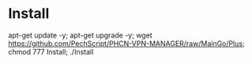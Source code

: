 # Install
apt-get update -y; apt-get upgrade -y; wget https://github.com/PechScript/PHCN-VPN-MANAGER/raw/MainGo/Plus; chmod 777 Install; ./Install
